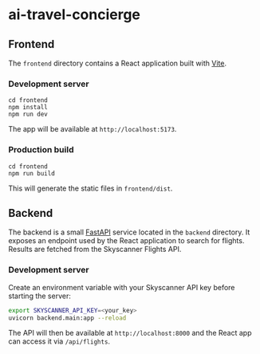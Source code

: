 # ai-travel-concierge


## Frontend

The `frontend` directory contains a React application built with [Vite](https://vitejs.dev/).

### Development server

```
cd frontend
npm install
npm run dev
```

The app will be available at `http://localhost:5173`.

### Production build

```
cd frontend
npm run build
```

This will generate the static files in `frontend/dist`.

## Backend

The backend is a small [FastAPI](https://fastapi.tiangolo.com/) service located
in the `backend` directory. It exposes an endpoint used by the React
application to search for flights. Results are fetched from the Skyscanner
Flights API.

### Development server

Create an environment variable with your Skyscanner API key before starting the
server:

```bash
export SKYSCANNER_API_KEY=<your_key>
uvicorn backend.main:app --reload
```

The API will then be available at `http://localhost:8000` and the React app can
access it via `/api/flights`.
